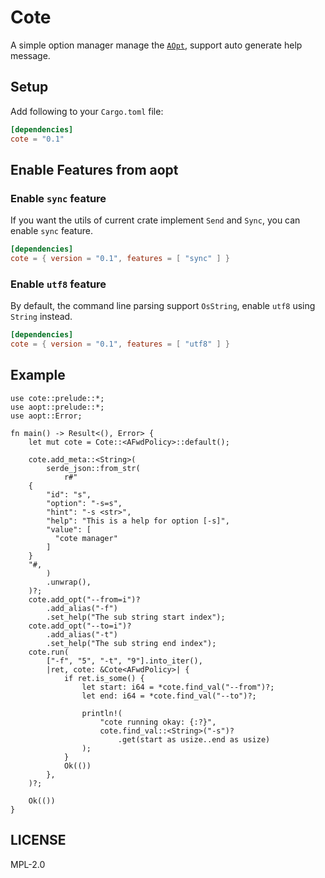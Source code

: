 
# Cote

A simple option manager manage the [`AOpt`](aopt::opt::AOpt), support auto generate help message.

## Setup

Add following to your `Cargo.toml` file:

```toml
[dependencies]
cote = "0.1"
```

## Enable Features from aopt

### Enable `sync` feature

If you want the utils of current crate implement `Send` and `Sync`, you can enable `sync` feature.

```toml
[dependencies]
cote = { version = "0.1", features = [ "sync" ] }
```

### Enable `utf8` feature

By default, the command line parsing support `OsString`, enable `utf8` using `String` instead.

```toml
[dependencies]
cote = { version = "0.1", features = [ "utf8" ] }
```

## Example

```ignore
use cote::prelude::*;
use aopt::prelude::*;
use aopt::Error;

fn main() -> Result<(), Error> {
    let mut cote = Cote::<AFwdPolicy>::default();

    cote.add_meta::<String>(
        serde_json::from_str(
            r#"
    {
        "id": "s",
        "option": "-s=s",
        "hint": "-s <str>",
        "help": "This is a help for option [-s]",
        "value": [
          "cote manager"
        ]
    }
    "#,
        )
        .unwrap(),
    )?;
    cote.add_opt("--from=i")?
        .add_alias("-f")
        .set_help("The sub string start index");
    cote.add_opt("--to=i")?
        .add_alias("-t")
        .set_help("The sub string end index");
    cote.run(
        ["-f", "5", "-t", "9"].into_iter(),
        |ret, cote: &Cote<AFwdPolicy>| {
            if ret.is_some() {
                let start: i64 = *cote.find_val("--from")?;
                let end: i64 = *cote.find_val("--to")?;

                println!(
                    "cote running okay: {:?}",
                    cote.find_val::<String>("-s")?
                        .get(start as usize..end as usize)
                );
            }
            Ok(())
        },
    )?;

    Ok(())
}
```

## LICENSE

MPL-2.0